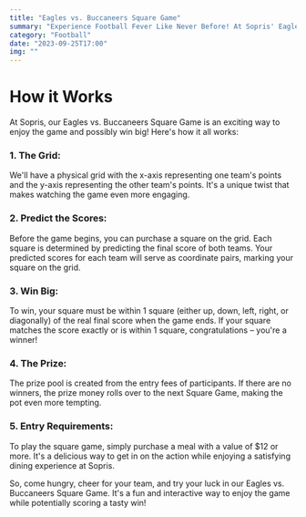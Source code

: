 ```yaml
---
title: "Eagles vs. Buccaneers Square Game"
summary: "Experience Football Fever Like Never Before! At Sopris' Eagles vs. Buccaneers Square Game, you're not just watching the game – you're an active participant with a shot at winning big. Join us for an afternoon of football, fun, and the chance to turn your predictions into cash prizes!"
category: "Football"
date: "2023-09-25T17:00"
img: ""
---
```

# How it Works
At Sopris, our Eagles vs. Buccaneers Square Game is an exciting way to enjoy the game and possibly win big! Here's how it all works:

### **1. The Grid:** 
We'll have a physical grid with the x-axis representing one team's points and the y-axis representing the other team's points. It's a unique twist that makes watching the game even more engaging.

### **2. Predict the Scores:**
Before the game begins, you can purchase a square on the grid. Each square is determined by predicting the final score of both teams. Your predicted scores for each team will serve as coordinate pairs, marking your square on the grid.

### **3. Win Big:**
To win, your square must be within 1 square (either up, down, left, right, or diagonally) of the real final score when the game ends. If your square matches the score exactly or is within 1 square, congratulations – you're a winner!

### **4. The Prize:** 
The prize pool is created from the entry fees of participants. If there are no winners, the prize money rolls over to the next Square Game, making the pot even more tempting.

### **5. Entry Requirements:** 
To play the square game, simply purchase a meal with a value of $12 or more. It's a delicious way to get in on the action while enjoying a satisfying dining experience at Sopris.

So, come hungry, cheer for your team, and try your luck in our Eagles vs. Buccaneers Square Game. It's a fun and interactive way to enjoy the game while potentially scoring a tasty win!